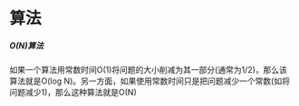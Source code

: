 # 算法

##### O(N)算法

如果一个算法用常数时间O(1)将问题的大小削减为其一部分(通常为1/2)，那么该算法就是O(log N)。另一方面，如果使用常数时间只是把问题减少一个常数(如将问题减少1)，那么这种算法就是O(N)